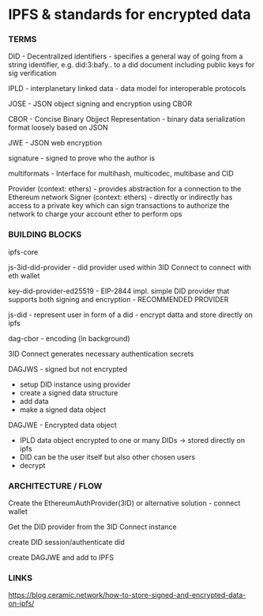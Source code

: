 # IPFS & standards for encrypted data 

### TERMS

DID - Decentralized identifiers - specifies a general way of going from a string identifier, e.g. did:3:bafy.. to a did document including public keys for sig verification

IPLD - interplanetary linked data - data model for interoperable protocols

JOSE - JSON object signing and encryption using CBOR

CBOR - Concise Binary Objject Representation - binary data serialization format loosely based on JSON

JWE - JSON web encryption

signature - signed to prove who the author is

multiformats - Interface for multihash, multicodec, multibase and CID

Provider (context: ethers) - provides abstraction for a connection to the Ethereum network
Signer (context: ethers) - directly or indirectly has access to a private key which can sign transactions to authorize the network to charge your account ether to perform ops


### BUILDING BLOCKS 

ipfs-core

js-3id-did-provider - did provider used within 3ID Connect to connect with eth wallet

key-did-provider-ed25519 - EIP-2844 impl. simple DID provider that supports both signing and encryption - RECOMMENDED PROVIDER

js-did - represent user in form of a did - encrypt datta and store directly on ipfs

dag-cbor - encoding (in background)

3ID Connect generates necessary authentication secrets


DAGJWS - signed but not encrypted
- setup DID instance using provider
- create a signed data structure
- add data
- make a signed data object


DAGJWE - Encrypted data object
- IPLD data object encrypted to one or many DIDs -> stored directly on ipfs
- DID can be the user itself but also other chosen users
- decrypt

### ARCHITECTURE / FLOW

Create the EthereumAuthProvider(3ID) or alternative solution - connect wallet

Get the DID provider from the 3ID Connect instance

create DID session/authenticate did

create DAGJWE and add to IPFS


### LINKS

https://blog.ceramic.network/how-to-store-signed-and-encrypted-data-on-ipfs/

